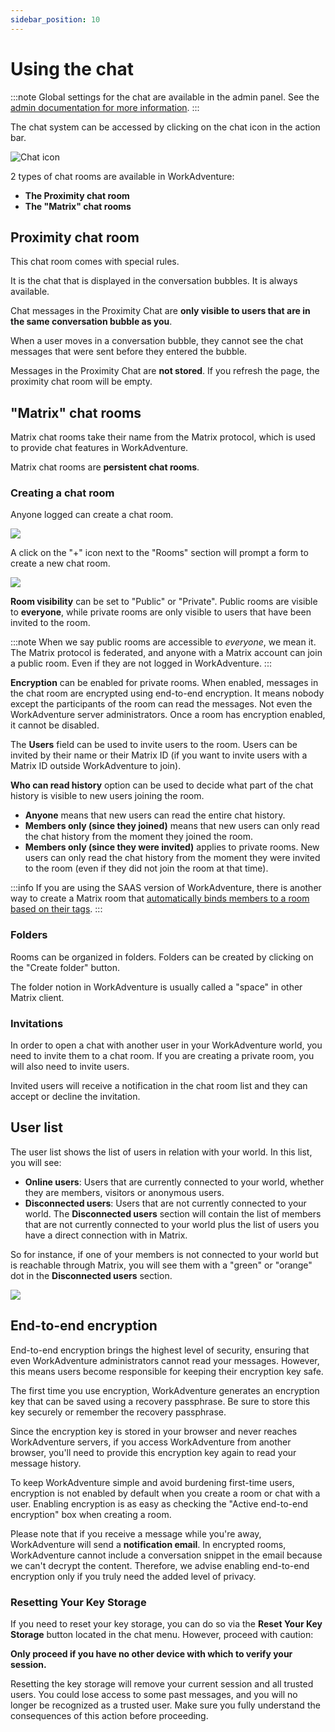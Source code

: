 ```yaml
---
sidebar_position: 10
---
```


# Using the chat

:::note
Global settings for the chat are available in the admin panel. See the [admin documentation for more information](/admin/chat).
:::

The chat system can be accessed by clicking on the chat icon in the action bar.

![Chat icon](./images/chat-button.png)

2 types of chat rooms are available in WorkAdventure:

- **The Proximity chat room**
- **The "Matrix" chat rooms**

## Proximity chat room

This chat room comes with special rules.

It is the chat that is displayed in the conversation bubbles. It is always available.

Chat messages in the Proximity Chat are **only visible to users that are in the same conversation bubble as you**.

When a user moves in a conversation bubble, they cannot see the chat messages that were sent before they entered the bubble.

Messages in the Proximity Chat are **not stored**. If you refresh the page, the proximity chat room will be empty.

## "Matrix" chat rooms

Matrix chat rooms take their name from the Matrix protocol, which is used to provide chat features in WorkAdventure.

Matrix chat rooms are **persistent chat rooms**.

### Creating a chat room

Anyone logged can create a chat room. 

![](images/create-room-button.png)

A click on the "+" icon next to the "Rooms" section will prompt a form to create a new chat room.

![](images/create-room-popup.png)

**Room visibility** can be set to "Public" or "Private". Public rooms are visible to **everyone**, while private rooms are 
only visible to users that have been invited to the room.

:::note
When we say public rooms are accessible to *everyone*, we mean it. The Matrix protocol is federated, and anyone with a 
Matrix account can join a public room. Even if they are not logged in WorkAdventure.
:::

**Encryption** can be enabled for private rooms. When enabled, messages in the chat room are encrypted using end-to-end encryption.
It means nobody except the participants of the room can read the messages. Not even the WorkAdventure server administrators.
Once a room has encryption enabled, it cannot be disabled.

The **Users** field can be used to invite users to the room. Users can be invited by their name or their Matrix ID (if you
want to invite users with a Matrix ID outside WorkAdventure to join).

**Who can read history** option can be used to decide what part of the chat history is visible to new users joining the room.

- **Anyone** means that new users can read the entire chat history.
- **Members only (since they joined)** means that new users can only read the chat history from the moment they joined the room.
- **Members only (since they were invited)** applies to private rooms. New users can only read the chat history from the moment they were invited to the room (even if they did not join the room at that time).

:::info
If you are using the SAAS version of WorkAdventure, there is another way to create a Matrix room that [automatically
binds members to a room based on their tags](/admin/chat/matrix-admin-managed-rooms).
:::

### Folders

Rooms can be organized in folders. Folders can be created by clicking on the "Create folder" button.

The folder notion in WorkAdventure is usually called a "space" in other Matrix client.

### Invitations

In order to open a chat with another user in your WorkAdventure world, you need to invite them to a chat room.
If you are creating a private room, you will also need to invite users.

Invited users will receive a notification in the chat room list and they can accept or decline the invitation.

## User list

The user list shows the list of users in relation with your world. In this list, you will see:

- **Online users**: Users that are currently connected to your world, whether they are members, visitors or anonymous users.
- **Disconnected users**: Users that are not currently connected to your world. The **Disconnected users** section will
  contain the list of members that are not currently connected to your world plus the list of users you have a direct
  connection with in Matrix.

So for instance, if one of your members is not connected to your world but is reachable through Matrix, you will see
them with a "green" or "orange" dot in the **Disconnected users** section.

![](images/disconnected-users.png)


## End-to-end encryption

End-to-end encryption brings the highest level of security, ensuring that even WorkAdventure administrators cannot read 
your messages. However, this means users become responsible for keeping their encryption key safe.

The first time you use encryption, WorkAdventure generates an encryption key that can be saved using a recovery passphrase.
Be sure to store this key securely or remember the recovery passphrase.

Since the encryption key is stored in your browser and never reaches WorkAdventure servers, if you access WorkAdventure 
from another browser, you'll need to provide this encryption key again to read your message history.

To keep WorkAdventure simple and avoid burdening first-time users, encryption is not enabled by default when you create 
a room or chat with a user. Enabling encryption is as easy as checking the "Active end-to-end encryption" box when creating
a room.

Please note that if you receive a message while you're away, WorkAdventure will send a **notification email**. In encrypted 
rooms, WorkAdventure cannot include a conversation snippet in the email because we can't decrypt the content. 
Therefore, we advise enabling end-to-end encryption only if you truly need the added level of privacy.

### Resetting Your Key Storage

If you need to reset your key storage, you can do so via the **Reset Your Key Storage** button located in the chat menu. However, proceed with caution:

**Only proceed if you have no other device with which to verify your session.**

Resetting the key storage will remove your current session and all trusted users. You could lose access to some past messages, and you will no longer be recognized as a trusted user. Make sure you fully understand the consequences of this action before proceeding.
